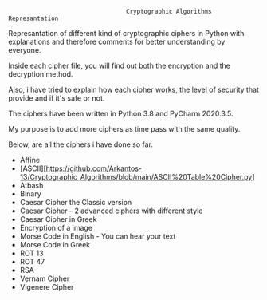                                      Cryptographic Algorithms Represantation 

Represantation of different kind of cryptographic ciphers in Python with explanations and therefore comments for better understanding by everyone.

Inside each cipher file, you will find out both the encryption and the decryption method.

Also, i have tried to explain how each cipher works, the level of security that provide and if it's safe or not.

The ciphers have been written in Python 3.8 and PyCharm 2020.3.5.

My purpose is to add more ciphers as time pass with the same quality.

Below, are all the ciphers i have done so far.


* Affine 
* [ASCII][https://github.com/Arkantos-13/Cryptographic_Algorithms/blob/main/ASCII%20Table%20Cipher.py]
* Atbash 
* Binary
* Caesar Cipher the Classic version
* Caesar Cipher - 2 advanced ciphers with different style 
* Caesar Cipher in Greek 
* Encryption of a image
* Morse Code in English - You can hear your text
* Morse Code in Greek 
* ROT 13 
* ROT 47 
* RSA 
* Vernam Cipher
* Vigenere Cipher 


